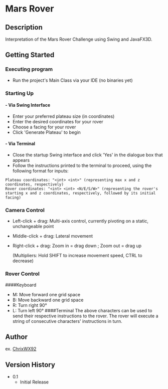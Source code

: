 # Mars Rover
## Description
Interpretation of the Mars Rover Challenge using Swing and JavaFX3D.

## Getting Started
### Executing program

* Run the project's Main Class via your IDE (no binaries yet)

### Starting Up
#### - Via Swing Interface
* Enter your preferred plateau size (in coordinates)
* Enter the desired coordinates for your rover
* Choose a facing for your rover
* Click 'Generate Plateau' to begin

#### - Via Terminal
* Close the startup Swing interface and click 'Yes' in the dialogue box that appears
* Follow the instructions printed to the terminal to proceed, using the following format for inputs:
```
Plateau coordinates: "<int> <int>" (representing max x and z coordinates, respectively)
Rover coordinates: "<int> <int> <N/E/S/W>" (representing the rover's starting x and z coordinates, respectively, followed by its initial facing)
```
### Camera Control
* Left-click + drag: Multi-axis control, currently pivoting on a static, unchangeable point
* Middle-click + drag: Lateral movement
* Right-click + drag:  Zoom in = drag down ; Zoom out = drag up
  

  (Multipliers: Hold SHIFT to increase movement speed, CTRL to decrease)

### Rover Control
####Keyboard
* M: Move forward one grid space
* B: Move backward one grid space
* R: Turn right 90°
* L: Turn left 90°
####Terminal
The above characters can be used to send their respective instructions to the rover.
The rover will execute a string of consecutive characters' instructions in turn.


## Author
ex. [ChrixWX92](https://github.com/ChrixWX92)

## Version History

* 0.1
    * Initial Release

